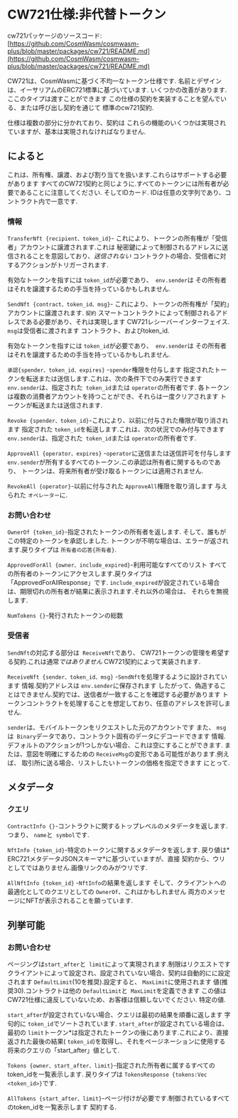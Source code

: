 # CW721仕様:非代替トークン

cw721パッケージのソースコード:[https://github.com/CosmWasm/cosmwasm-plus/blob/master/packages/cw721/README.md](https://github.com/CosmWasm/cosmwasm-plus/blob/master/packages/cw721/README.md)

CW721は、CosmWasmに基づく不均一なトークン仕様です.
名前とデザインは、イーサリアムのERC721標準に基づいています.
いくつかの改善があります.ここのタイプは渡すことができます
この仕様の契約を実装することを望んでいる、または呼び出し契約を通じて
標準のcw721契約.

仕様は複数の部分に分かれており、契約は
これらの機能のいくつかは実現されていますが、基本は実現されなければなりません.

## によると

これは、所有権、譲渡、および割り当てを扱います.これらはサポートする必要があります
すべてのCW721契約と同じように.すべてのトークンには所有者が必要であることに注意してください.
そしてIDカード. IDは任意の文字列であり、コントラクト内で一意です.

### 情報

`TransferNft {recipient、token_id}`-
これにより、トークンの所有権が「受信者」アカウントに譲渡されます.これは
秘密鍵によって制御されるアドレスに送信されることを意図しており、*送信されない*
コントラクトの場合、受信者に対するアクションがトリガーされます.

有効なトークンを指すには `token_id`が必要であり、` env.sender`は
その所有者はそれを譲渡するための手当を持っているかもしれません.

`SendNft {contract、token_id、msg}`-
これにより、トークンの所有権が「契約」アカウントに譲渡されます. `契約`
スマートコントラクトによって制御されるアドレスである必要があり、それは実現します
CW721レシーバーインターフェイス. `msg`は受信者に渡されます
コントラクト、およびtoken_id.

有効なトークンを指すには `token_id`が必要であり、` env.sender`は
その所有者はそれを譲渡するための手当を持っているかもしれません.

`承認{spender、token_id、expires}` -`spender`権限を付与します
指定されたトークンを転送または送信します.これは、次の条件下でのみ実行できます
`env.sender`は、指定された` token_id`または `operator`の所有者です.
各トークンは複数の消費者アカウントを持つことができ、それらは一度クリアされます
トークンが転送または送信されます.

`Revoke {spender、token_id}`-これにより、以前に付与された権限が取り消されます
指定された `token_id`を転送します.これは、次の状況でのみ付与できます
`env.sender`は、指定された` token_id`または `operator`の所有者です.

`ApproveAll {operator、expires}` -`operator`に送信または送信許可を付与します
`env.sender`が所有するすべてのトークン.この承認は所有者に関するものであり、
トークンは、将来所有者が受け取るトークンには適用されません.

`RevokeAll {operator}`-以前に付与された `ApproveAll`権限を取り消します
与えられた `オペレーター`に.

### お問い合わせ

`OwnerOf {token_id}`-指定されたトークンの所有者を返します.
そして、誰もがこの特定のトークンを承認しました.
トークンが不明な場合は、エラーが返されます.戻りタイプは
`所有者の応答{所有者}`.

`ApprovedForAll {owner、include_expired}`-利用可能なすべてのリスト
すべての所有者のトークンにアクセスします.戻りタイプは「ApprovedForAllResponse」です.
`include_expired`が設定されている場合は、期限切れの所有者が結果に表示されます.それ以外の場合は、
それらを無視します.

`NumTokens {}`-発行されたトークンの総数

### 受信者

`SendNft`の対応する部分は` ReceiveNft`であり、
CW721トークンの管理を希望する契約.これは通常*ではありません*
CW721契約によって実装されます.

`ReceiveNft {sender、token_id、msg}` -`SendNft`を処理するように設計されています
情報.契約アドレスは `env.sender`に保存されます
したがって、偽造することはできません.契約では、送信者が一致することを確認する必要があります
トークンコントラクトを処理することを想定しており、任意のアドレスを許可しません.

`sender`は、モバイルトークンをリクエストした元のアカウントです
また、 `msg`は` Binary`データであり、コントラクト固有のデータにデコードできます
情報.デフォルトのアクションが1つしかない場合、これは空にすることができます.
または、意図を明確にするための `ReceiveMsg`の変形である可能性があります.例えば、
取引所に送る場合、リストしたいトークンの価格を指定できます
にとって.

## メタデータ

### クエリ

`ContractInfo {}`-コントラクトに関するトップレベルのメタデータを返します.
つまり、 `name`と` symbol`です.

`NftInfo {token_id}`-特定のトークンに関するメタデータを返します.
戻り値は* ERC721メタデータJSONスキーマ*に基づいていますが、直接
契約から、ウリとしてではありません.画像リンクのみがウリです.

`AllNftInfo {token_id}` -`NftInfo`の結果を返します
そして、クライアントへの最適化としてのクエリとしての `OwnerOf`、これはかもしれません
両方のメッセージにNFTが表示されることを願っています.

## 列挙可能

### お問い合わせ

ページングは​​ `start_after`と` limit`によって実現されます.制限はリクエストです
クライアントによって設定され、設定されていない場合、契約は自動的にに設定されます
`DefaultLimit`(10を推奨).設定すると、 `MaxLimit`に使用されます
値(推奨30).コントラクトは他の `DefaultLimit`と` MaxLimit`を定義できます
この値はCW721仕様に違反していないため、お客様は信頼しないでください.
特定の値.

`start_after`が設定されていない場合、クエリは最初の結果を順番に返します
字句的に `token_id`でソートされています. `start_after`が設定されている場合は、
最初の `limit`トークン*は指定されたトークンの後にあります.これにより、直接
返された最後の結果( `token_id`)を取得し、それをページネーションに使用する
将来のクエリの「start_after」値として.

`Tokens {owner、start_after、limit}`-指定された所有者に属するすべてのtoken_idを一覧表示します.
戻りタイプは `TokensResponse {tokens:Vec <token_id>}`です.

`AllTokens {start_after、limit}`-ページ付けが必要です.制御されているすべてのtoken_idを一覧表示します
契約する.
